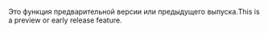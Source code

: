 <span data-ttu-id="8bf52-101">Это функция предварительной версии или предыдущего выпуска.</span><span class="sxs-lookup"><span data-stu-id="8bf52-101">This is a preview or early release feature.</span></span>